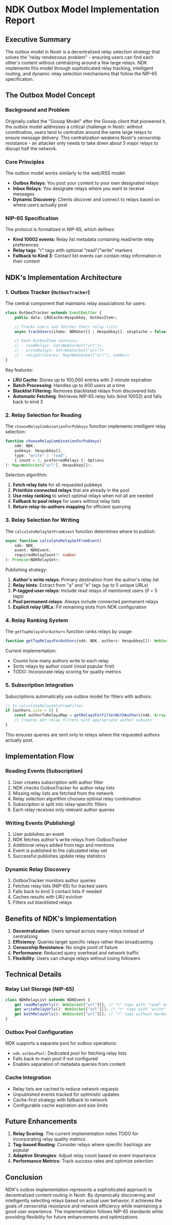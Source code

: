 # NDK Outbox Model Implementation Report

## Executive Summary

The outbox model in Nostr is a decentralized relay selection strategy that solves the "relay rendezvous problem" - ensuring users can find each other's content without centralizing around a few large relays. NDK implements this model through sophisticated relay tracking, intelligent routing, and dynamic relay selection mechanisms that follow the NIP-65 specification.

## The Outbox Model Concept

### Background and Problem

Originally called the "Gossip Model" after the Gossip client that pioneered it, the outbox model addresses a critical challenge in Nostr: without coordination, users tend to centralize around the same large relays to ensure message delivery. This centralization weakens Nostr's censorship resistance - an attacker only needs to take down about 5 major relays to disrupt half the network.

### Core Principles

The outbox model works similarly to the web/RSS model:

- **Outbox Relays**: You post your content to your own designated relays
- **Inbox Relays**: You designate relays where you want to receive messages
- **Dynamic Discovery**: Clients discover and connect to relays based on where users actually post

### NIP-65 Specification

The protocol is formalized in NIP-65, which defines:

- **Kind 10002 events**: Relay list metadata containing read/write relay preferences
- **Relay tags**: "r" tags with optional "read"/"write" markers
- **Fallback to Kind 3**: Contact list events can contain relay information in their content

## NDK's Implementation Architecture

### 1. Outbox Tracker (`OutboxTracker`)

The central component that maintains relay associations for users:

```typescript
class OutboxTracker extends EventEmitter {
    public data: LRUCache<Hexpubkey, OutboxItem>;

    // Tracks users and fetches their relay lists
    async trackUsers(items: NDKUser[] | Hexpubkey[], skipCache = false);

    // Each OutboxItem contains:
    // - readRelays: Set<WebSocket["url"]>
    // - writeRelays: Set<WebSocket["url"]>
    // - relayUrlScores: Map<WebSocket["url"], number>
}
```

Key features:

- **LRU Cache**: Stores up to 100,000 entries with 2-minute expiration
- **Batch Processing**: Handles up to 400 users at a time
- **Blacklist Filtering**: Removes blacklisted relays from discovered lists
- **Automatic Fetching**: Retrieves NIP-65 relay lists (kind 10002) and falls back to kind 3

### 2. Relay Selection for Reading

The `chooseRelayCombinationForPubkeys` function implements intelligent relay selection:

```typescript
function chooseRelayCombinationForPubkeys(
    ndk: NDK,
    pubkeys: Hexpubkey[],
    type: "write" | "read",
    { count = 2, preferredRelays }: Options
): Map<WebSocket["url"], Hexpubkey[]>;
```

Selection algorithm:

1. **Fetch relay lists** for all requested pubkeys
2. **Prioritize connected relays** that are already in the pool
3. **Use relay ranking** to select optimal relays when not all are needed
4. **Fallback to pool relays** for users without relay lists
5. **Return relay-to-authors mapping** for efficient querying

### 3. Relay Selection for Writing

The `calculateRelaySetFromEvent` function determines where to publish:

```typescript
async function calculateRelaySetFromEvent(
    ndk: NDK,
    event: NDKEvent,
    requiredRelayCount?: number
): Promise<NDKRelaySet>;
```

Publishing strategy:

1. **Author's write relays**: Primary destination from the author's relay list
2. **Relay hints**: Extract from "a" and "e" tags (up to 5 unique URLs)
3. **P-tagged user relays**: Include read relays of mentioned users (if < 5 tags)
4. **Pool permanent relays**: Always include connected permanent relays
5. **Explicit relay URLs**: Fill remaining slots from NDK configuration

### 4. Relay Ranking System

The `getTopRelaysForAuthors` function ranks relays by usage:

```typescript
function getTopRelaysForAuthors(ndk: NDK, authors: Hexpubkey[]): WebSocket["url"][];
```

Current implementation:

- Counts how many authors write to each relay
- Sorts relays by author count (most popular first)
- TODO: Incorporate relay scoring for quality metrics

### 5. Subscription Integration

Subscriptions automatically use outbox model for filters with authors:

```typescript
// In calculateRelaySetsFromFilter
if (authors.size > 0) {
    const authorToRelaysMap = getRelaysForFilterWithAuthors(ndk, Array.from(authors));
    // Creates per-relay filters with appropriate author subsets
}
```

This ensures queries are sent only to relays where the requested authors actually post.

## Implementation Flow

### Reading Events (Subscription)

1. User creates subscription with author filter
2. NDK checks OutboxTracker for author relay lists
3. Missing relay lists are fetched from the network
4. Relay selection algorithm chooses optimal relay combination
5. Subscription is split into relay-specific filters
6. Each relay receives only relevant author queries

### Writing Events (Publishing)

1. User publishes an event
2. NDK fetches author's write relays from OutboxTracker
3. Additional relays added from tags and mentions
4. Event is published to the calculated relay set
5. Successful publishes update relay statistics

### Dynamic Relay Discovery

1. OutboxTracker monitors author queries
2. Fetches relay lists (NIP-65) for tracked users
3. Falls back to kind 3 contact lists if needed
4. Caches results with LRU eviction
5. Filters out blacklisted relays

## Benefits of NDK's Implementation

1. **Decentralization**: Users spread across many relays instead of centralizing
2. **Efficiency**: Queries target specific relays rather than broadcasting
3. **Censorship Resistance**: No single point of failure
4. **Performance**: Reduced query overhead and network traffic
5. **Flexibility**: Users can change relays without losing followers

## Technical Details

### Relay List Storage (NIP-65)

```typescript
class NDKRelayList extends NDKEvent {
    get readRelayUrls(): WebSocket["url"][]; // "r" tags with "read" marker
    get writeRelayUrls(): WebSocket["url"][]; // "r" tags with "write" marker
    get bothRelayUrls(): WebSocket["url"][]; // "r" tags without marker
}
```

### Outbox Pool Configuration

NDK supports a separate pool for outbox operations:

- `ndk.outboxPool`: Dedicated pool for fetching relay lists
- Falls back to main pool if not configured
- Enables separation of metadata queries from content

### Cache Integration

- Relay lists are cached to reduce network requests
- Unpublished events tracked for optimistic updates
- Cache-first strategy with fallback to network
- Configurable cache expiration and size limits

## Future Enhancements

1. **Relay Scoring**: The current implementation notes TODO for incorporating relay quality metrics
2. **Tag-based Routing**: Consider relays where specific hashtags are popular
3. **Adaptive Strategies**: Adjust relay count based on event importance
4. **Performance Metrics**: Track success rates and optimize selection

## Conclusion

NDK's outbox implementation represents a sophisticated approach to decentralized content routing in Nostr. By dynamically discovering and intelligently selecting relays based on actual user behavior, it achieves the goals of censorship resistance and network efficiency while maintaining a good user experience. The implementation follows NIP-65 standards while providing flexibility for future enhancements and optimizations.
